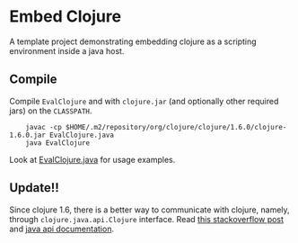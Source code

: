 # Embed Clojure

A template project demonstrating embedding clojure as a scripting environment inside
a java host.

## Compile

Compile  `EvalClojure` and with `clojure.jar` (and optionally other 
required jars) on the `CLASSPATH`.

        javac -cp $HOME/.m2/repository/org/clojure/clojure/1.6.0/clojure-1.6.0.jar EvalClojure.java
        java EvalClojure


Look at [EvalClojure.java][4] for usage examples. 

## Update!!

Since clojure 1.6, there is a better way to communicate with clojure, namely, through `clojure.java.api.Clojure` interface.
Read [this stackoverflow post][5] and [java api documentation][6].


[1]: http://blog.jayfields.com/2011/12/clojure-java-interop.html
[2]: http://stackoverflow.com/questions/7708402/passing-objects-from-java-to-a-clojure-eval
[3]: http://stackoverflow.com/questions/14987910/java-clojure-java
[4]: https://github.com/alesk/embed-clojure/blob/master/EvalClojure.java#L23
[5]: http://stackoverflow.com/questions/2181774/calling-clojure-from-java/23555959#23555959
[6]: http://clojure.github.io/clojure/javadoc/clojure/java/api/package-summary.html
